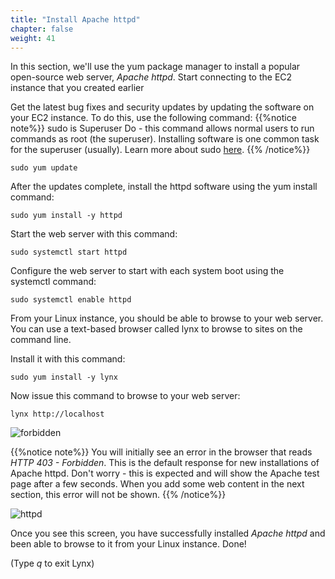 ```yaml
---
title: "Install Apache httpd"
chapter: false
weight: 41
---
```


In this section, we'll use the yum package manager to install a popular open-source web server, _Apache httpd_. Start connecting to the EC2 instance that you created earlier

Get the latest bug fixes and security updates by updating the software on your EC2 instance. To do this, use the following command:
{{%notice note%}}
sudo is Superuser Do - this command allows normal users to run commands as root (the superuser). Installing software is 
one common task for the superuser (usually). Learn more about sudo [here](https://en.wikipedia.org/wiki/Sudo).
{{% /notice%}}
```commandline
sudo yum update
```

After the updates complete, install the httpd software using the yum install command:

```commandline
sudo yum install -y httpd
```

Start the web server with this command:

```commandline
sudo systemctl start httpd
```

Configure the web server to start with each system boot using the systemctl command:

```commandline
sudo systemctl enable httpd
```

From your Linux instance, you should be able to browse to your web server. You can use a text-based browser called
lynx to browse to sites on the command line. 

Install it with this command:
```commandline
sudo yum install -y lynx
```


Now issue this command to browse to your web server:

```
lynx http://localhost
```

![forbidden](/images/http_forbidden.png?height=300px)


{{%notice note%}} 
You will initially see an error in the browser that
reads _HTTP 403 - Forbidden_. This is the default response for new 
installations of Apache httpd. Don't worry - this is expected and will show the Apache
test page after a few seconds. When you add some web content in the next section, this
error will not be shown.
{{% /notice%}}


![httpd](/images/apache_test_page.png?height=300px)

Once you see this screen, you have successfully installed _Apache httpd_ and been able to browse to it from 
your Linux instance. Done!  

(Type _q_ to exit Lynx)
